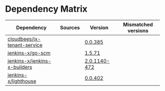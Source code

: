 # Dependency Matrix

Dependency | Sources | Version | Mismatched versions
---------- | ------- | ------- | -------------------
[cloudbees/jx-tenant-service](https://github.com/cloudbees/jx-tenant-service) |  | [0.0.385](https://github.com/cloudbees/jx-tenant-service/releases/tag/v0.0.385) | 
[jenkins-x/go-scm](https://github.com/jenkins-x/go-scm) |  | [1.5.71]() | 
[jenkins-x/jenkins-x-builders](https://github.com/jenkins-x/jenkins-x-builders) |  | [2.0.1140-472]() | 
[jenkins-x/lighthouse](https://github.com/jenkins-x/lighthouse) |  | [0.0.402]() | 
